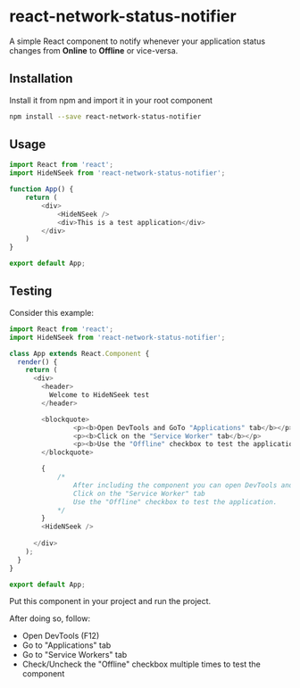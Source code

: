 react-network-status-notifier
=============

A simple React component to notify whenever your application status changes from **Online** to **Offline** or vice-versa.

## Installation

Install it from npm and import it in your root component

```bash
npm install --save react-network-status-notifier
```

## Usage

```Javascript
import React from 'react';
import HideNSeek from 'react-network-status-notifier';

function App() {
    return (
        <div>
            <HideNSeek />
            <div>This is a test application</div>
        </div>
    )
}

export default App;
```

## Testing

Consider this example:

```Javascript
import React from 'react';
import HideNSeek from 'react-network-status-notifier';

class App extends React.Component {
  render() {
    return (
      <div>
        <header>
          Welcome to HideNSeek test
        </header>

        <blockquote>
                <p><b>Open DevTools and GoTo "Applications" tab</b></p>
                <p><b>Click on the "Service Worker" tab</b></p>
                <p><b>Use the "Offline" checkbox to test the application.</b></p>
        </blockquote>

        {
            /*
                After including the component you can open DevTools and GoTo "Applications" tab
                Click on the "Service Worker" tab
                Use the "Offline" checkbox to test the application.
            */
        }
        <HideNSeek />
      
      </div>
    );
  }
}

export default App;
```

Put this component in your project and run the project.

After doing so, follow:

- Open DevTools (F12)
- Go to "Applications" tab
- Go to "Service Workers" tab
- Check/Uncheck the "Offline" checkbox multiple times to test the component